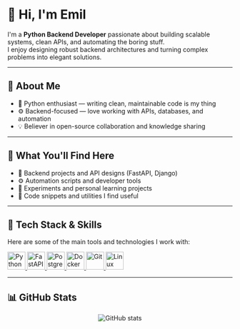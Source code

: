 # 👋 Hi, I'm Emil

I'm a **Python Backend Developer** passionate about building scalable systems, clean APIs, and automating the boring stuff.  
I enjoy designing robust backend architectures and turning complex problems into elegant solutions.

---

## 🚀 About Me

- 🐍 Python enthusiast — writing clean, maintainable code is my thing  
- ⚙️ Backend-focused — love working with APIs, databases, and automation  
- 💡 Believer in open-source collaboration and knowledge sharing

---

## 📁 What You'll Find Here

- 🧩 Backend projects and API designs (FastAPI, Django)
- ⚙️ Automation scripts and developer tools
- 🧪 Experiments and personal learning projects
- 💬 Code snippets and utilities I find useful

---

## 🧰 Tech Stack & Skills

Here are some of the main tools and technologies I work with:

<p align="left">
  <a href="https://www.python.org/" target="_blank" rel="noreferrer">
    <img src="https://cdn.jsdelivr.net/gh/devicons/devicon/icons/python/python-original.svg" alt="Python" width="40" height="40"/>
  </a>
  <a href="https://fastapi.tiangolo.com/" target="_blank" rel="noreferrer">
    <img src="https://cdn.jsdelivr.net/gh/devicons/devicon/icons/fastapi/fastapi-original.svg" alt="FastAPI" width="40" height="40"/>
  </a>
  <a href="https://www.postgresql.org/" target="_blank" rel="noreferrer">
    <img src="https://cdn.jsdelivr.net/gh/devicons/devicon/icons/postgresql/postgresql-original.svg" alt="PostgreSQL" width="40" height="40"/>
  </a>
  <a href="https://www.docker.com/" target="_blank" rel="noreferrer">
    <img src="https://cdn.jsdelivr.net/gh/devicons/devicon/icons/docker/docker-original.svg" alt="Docker" width="40" height="40"/>
  </a>
  <a href="https://git-scm.com/" target="_blank" rel="noreferrer">
    <img src="https://cdn.jsdelivr.net/gh/devicons/devicon/icons/git/git-original.svg" alt="Git" width="40" height="40"/>
  </a>
  <a href="https://www.linux.org/" target="_blank" rel="noreferrer">
    <img src="https://cdn.jsdelivr.net/gh/devicons/devicon/icons/linux/linux-original.svg" alt="Linux" width="40" height="40"/>
  </a>
</p>

---

## 📊 GitHub Stats

<p align="center">
  <img src="https://github-readme-stats.vercel.app/api?username=EmilioAugustE&show_icons=true&theme=tokyonight" alt="GitHub stats" />
</p>
